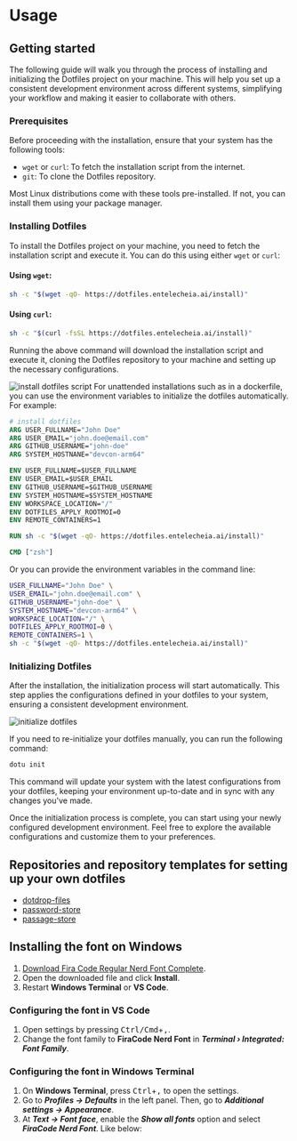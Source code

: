 # Usage

## Getting started

The following guide will walk you through the process of installing and initializing the Dotfiles project on your machine. This will help you set up a consistent development environment across different systems, simplifying your workflow and making it easier to collaborate with others.

### Prerequisites

Before proceeding with the installation, ensure that your system has the following tools:

- `wget` or `curl`: To fetch the installation script from the internet.
- `git`: To clone the Dotfiles repository.

Most Linux distributions come with these tools pre-installed. If not, you can install them using your package manager.

### Installing Dotfiles

To install the Dotfiles project on your machine, you need to fetch the installation script and execute it. You can do this using either `wget` or `curl`:

#### Using `wget`:

```bash
sh -c "$(wget -qO- https://dotfiles.entelecheia.ai/install)"
```

#### Using `curl`:

```bash
sh -c "$(curl -fsSL https://dotfiles.entelecheia.ai/install)"
```

Running the above command will download the installation script and execute it, cloning the Dotfiles repository to your machine and setting up the necessary configurations.

![install dotfiles script](https://github.com/entelecheia/dotfiles/blob/main/docs/figs/install_dotfiles_script.png?raw=true)
For unattended installations such as in a dockerfile, you can use the environment variables to initialize the dotfiles automatically. For example:

```dockerfile
# install dotfiles
ARG USER_FULLNAME="John Doe"
ARG USER_EMAIL="john.doe@email.com"
ARG GITHUB_USERNAME="john-doe"
ARG SYSTEM_HOSTNANE="devcon-arm64"

ENV USER_FULLNAME=$USER_FULLNAME
ENV USER_EMAIL=$USER_EMAIL
ENV GITHUB_USERNAME=$GITHUB_USERNAME
ENV SYSTEM_HOSTNAME=$SYSTEM_HOSTNAME
ENV WORKSPACE_LOCATION="/"
ENV DOTFILES_APPLY_ROOTMOI=0
ENV REMOTE_CONTAINERS=1

RUN sh -c "$(wget -qO- https://dotfiles.entelecheia.ai/install)"

CMD ["zsh"]
```

Or you can provide the environment variables in the command line:

```bash
USER_FULLNAME="John Doe" \
USER_EMAIL="john.doe@email.com" \
GITHUB_USERNAME="john-doe" \
SYSTEM_HOSTNAME="devcon-arm64" \
WORKSPACE_LOCATION="/" \
DOTFILES_APPLY_ROOTMOI=0 \
REMOTE_CONTAINERS=1 \
sh -c "$(wget -qO- https://dotfiles.entelecheia.ai/install)"
```

### Initializing Dotfiles

After the installation, the initialization process will start automatically. This step applies the configurations defined in your dotfiles to your system, ensuring a consistent development environment.

![initialize dotfiles](https://github.com/entelecheia/dotfiles/blob/main/docs/figs/initialize_dotfiles.png?raw=true)

If you need to re-initialize your dotfiles manually, you can run the following command:

```bash
dotu init
```

This command will update your system with the latest configurations from your dotfiles, keeping your environment up-to-date and in sync with any changes you've made.

Once the initialization process is complete, you can start using your newly configured development environment. Feel free to explore the available configurations and customize them to your preferences.

## Repositories and repository templates for setting up your own dotfiles

- [dotdrop-files](https://github.com/entelecheia/dotdrop-files)
- [password-store](https://github.com/entelecheia/password-store)
- [passage-store](https://github.com/entelecheia/passage-store)

## Installing the font on **Windows**

1. [Download Fira Code Regular Nerd Font Complete](https://github.com/ryanoasis/nerd-fonts/raw/HEAD/patched-fonts/FiraCode/Regular/complete/Fira%20Code%20Regular%20Nerd%20Font%20Complete.ttf).
2. Open the downloaded file and click **Install**.
3. Restart **Windows Terminal** or **VS Code**.

### Configuring the font in **VS Code**

1. Open settings by pressing <kbd>Ctrl/Cmd</kbd>+<kbd>,</kbd>.
2. Change the font family to **FiraCode Nerd Font** in **_Terminal › Integrated: Font Family_**.

### Configuring the font in **Windows Terminal**

1. On **Windows Terminal**, press <kbd>Ctrl</kbd>+<kbd>,</kbd> to open the settings.
2. Go to **_Profiles -> Defaults_** in the left panel. Then, go to **_Additional settings -> Appearance_**.
3. At **_Text -> Font face_**, enable the **_Show all fonts_** option and select **_FiraCode Nerd Font_**. Like below:
